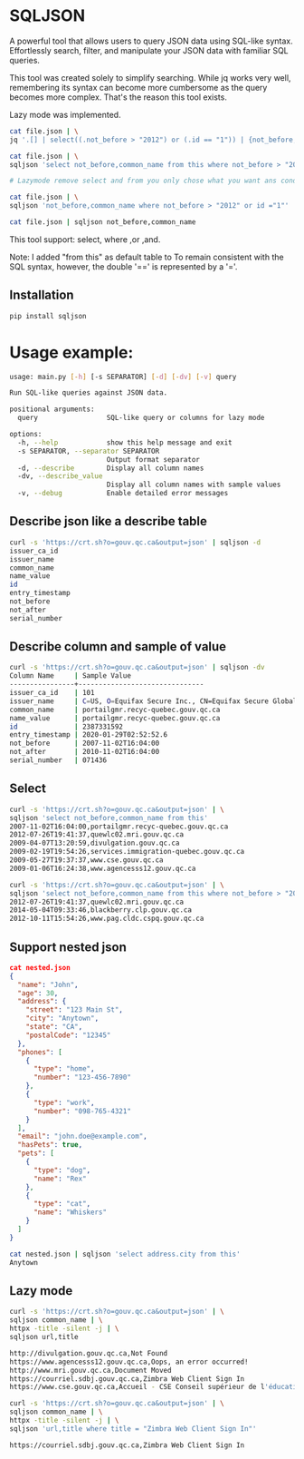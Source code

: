 # SQLJSON
A powerful tool that allows users to query JSON data using SQL-like syntax. Effortlessly search, filter, and manipulate your JSON data with familiar SQL queries.

This tool was created solely to simplify searching. While jq works very well, remembering its syntax can become more cumbersome as the query becomes more complex. That's the reason this tool exists. 

Lazy mode was implemented.
```bash
cat file.json | \
jq '.[] | select((.not_before > "2012") or (.id == "1")) | {not_before, common_name}'

cat file.json | \
sqljson 'select not_before,common_name from this where not_before > "2012" or id ="1"' 

# Lazymode remove select and from you only chose what you want ans condition

cat file.json | \
sqljson 'not_before,common_name where not_before > "2012" or id ="1"'

cat file.json | sqljson not_before,common_name
```

This tool support:
select, where ,or ,and.

Note: I added "from this" as default table to To remain consistent with the SQL syntax, however, the double '==' is represented by a '='.

## Installation

```bash
pip install sqljson
```
# Usage example:

```bash
usage: main.py [-h] [-s SEPARATOR] [-d] [-dv] [-v] query

Run SQL-like queries against JSON data.

positional arguments:
  query                 SQL-like query or columns for lazy mode

options:
  -h, --help            show this help message and exit
  -s SEPARATOR, --separator SEPARATOR
                        Output format separator
  -d, --describe        Display all column names
  -dv, --describe_value
                        Display all column names with sample values
  -v, --debug           Enable detailed error messages

```

## Describe json like a describe table
```bash
curl -s 'https://crt.sh?o=gouv.qc.ca&output=json' | sqljson -d
issuer_ca_id
issuer_name
common_name
name_value
id
entry_timestamp
not_before
not_after
serial_number
```
## Describe column and sample of value
```bash
curl -s 'https://crt.sh?o=gouv.qc.ca&output=json' | sqljson -dv
Column Name     | Sample Value
----------------+-------------------------------
issuer_ca_id    | 101
issuer_name     | C=US, O=Equifax Secure Inc., CN=Equifax Secure Global eBusiness CA-1
common_name     | portailgmr.recyc-quebec.gouv.qc.ca
name_value      | portailgmr.recyc-quebec.gouv.qc.ca
id              | 2387331592
entry_timestamp | 2020-01-29T02:52:52.6
not_before      | 2007-11-02T16:04:00
not_after       | 2010-11-02T16:04:00
serial_number   | 071436

```

## Select

```bash
curl -s 'https://crt.sh?o=gouv.qc.ca&output=json' | \
sqljson 'select not_before,common_name from this'
2007-11-02T16:04:00,portailgmr.recyc-quebec.gouv.qc.ca
2012-07-26T19:41:37,quewlc02.mri.gouv.qc.ca
2009-04-07T13:20:59,divulgation.gouv.qc.ca
2009-02-19T19:54:26,services.immigration-quebec.gouv.qc.ca
2009-05-27T19:37:37,www.cse.gouv.qc.ca
2009-01-06T16:24:38,www.agencesss12.gouv.qc.ca
```

```bash 
curl -s 'https://crt.sh?o=gouv.qc.ca&output=json' | \
sqljson 'select not_before,common_name from this where not_before > "2012"'
2012-07-26T19:41:37,quewlc02.mri.gouv.qc.ca
2014-05-04T09:33:46,blackberry.clp.gouv.qc.ca
2012-10-11T15:54:26,www.pag.cldc.cspq.gouv.qc.ca
```

## Support nested json

```json
cat nested.json 
{
  "name": "John",
  "age": 30,
  "address": {
    "street": "123 Main St",
    "city": "Anytown",
    "state": "CA",
    "postalCode": "12345"
  },
  "phones": [
    {
      "type": "home",
      "number": "123-456-7890"
    },
    {
      "type": "work",
      "number": "098-765-4321"
    }
  ],
  "email": "john.doe@example.com",
  "hasPets": true,
  "pets": [
    {
      "type": "dog",
      "name": "Rex"
    },
    {
      "type": "cat",
      "name": "Whiskers"
    }
  ]
}
```

```bash
cat nested.json | sqljson 'select address.city from this'
Anytown
```
## Lazy mode
```bash
curl -s 'https://crt.sh?o=gouv.qc.ca&output=json' | \
sqljson common_name | \
httpx -title -silent -j | \
sqljson url,title

http://divulgation.gouv.qc.ca,Not Found
https://www.agencesss12.gouv.qc.ca,Oops, an error occurred!
http://www.mri.gouv.qc.ca,Document Moved
https://courriel.sdbj.gouv.qc.ca,Zimbra Web Client Sign In
https://www.cse.gouv.qc.ca,Accueil - CSE Conseil supérieur de l'éducation CSE
```

```bash
curl -s 'https://crt.sh?o=gouv.qc.ca&output=json' | \
sqljson common_name | \
httpx -title -silent -j | \
sqljson 'url,title where title = "Zimbra Web Client Sign In"'

https://courriel.sdbj.gouv.qc.ca,Zimbra Web Client Sign In
```